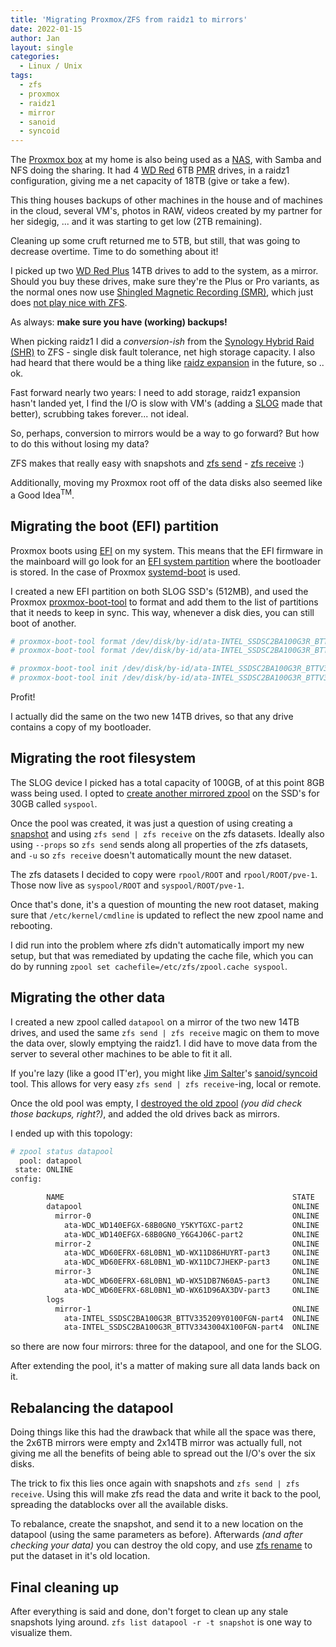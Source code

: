 ```yaml
---
title: 'Migrating Proxmox/ZFS from raidz1 to mirrors'
date: 2022-01-15
author: Jan
layout: single
categories:
  - Linux / Unix
tags:
  - zfs
  - proxmox
  - raidz1
  - mirror
  - sanoid
  - syncoid
---
```


The [Proxmox box](/2020/05/07/enter-zfs/) at my home is also being used as a [NAS](https://en.wikipedia.org/wiki/Network-attached_storage), with Samba and NFS doing the sharing. It had 4 [WD Red](https://shop.westerndigital.com/en-ie/products/internal-drives/wd-red-sata-hdd) 6TB [PMR](https://en.wikipedia.org/wiki/Perpendicular_recording) drives, in a raidz1 configuration, giving me a net capacity of 18TB (give or take a few).

This thing houses backups of other machines in the house and of machines in the cloud, several VM's, photos in RAW, videos created by my partner for her sidegig, ... and it was starting to get low (2TB remaining).

Cleaning up some cruft returned me to 5TB, but still, that was going to decrease overtime. Time to do something about it!

I picked up two [WD Red Plus](https://www.westerndigital.com/en-ie/products/internal-drives/wd-red-plus-sata-3-5-hdd#WD140EFGX) 14TB drives to add to the system, as a mirror. Should you buy these drives, make sure they're the Plus or Pro variants, as the normal ones now use [Shingled Magnetic Recording (SMR)](https://en.wikipedia.org/wiki/Shingled_magnetic_recording), which just does [not play nice with ZFS](https://arstechnica.com/gadgets/2020/06/western-digitals-smr-disks-arent-great-but-theyre-not-garbage/).

As always: **make sure you have (working) backups!**

When picking raidz1 I did a *conversion-ish* from the [Synology Hybrid Raid (SHR)](https://kb.synology.com/en-uk/DSM/tutorial/What_is_Synology_Hybrid_RAID_SHR) to ZFS - single disk fault tolerance, net high storage capacity. I also had heard that there would be a thing like [raidz expansion](https://arstechnica.com/gadgets/2021/06/raidz-expansion-code-lands-in-openzfs-master/) in the future, so .. ok.

Fast forward nearly two years: I need to add storage, raidz1 expansion hasn't landed yet, I find the I/O is slow with VM's (adding a [SLOG](/2021/11/15/adding-slog-zfs/) made that better), scrubbing takes forever... not ideal. 

So, perhaps, conversion to mirrors would be a way to go forward? But how to do this without losing my data? 

ZFS makes that really easy with snapshots and [zfs send](https://openzfs.github.io/openzfs-docs/man/8/zfs-send.8.html) - [zfs receive](https://openzfs.github.io/openzfs-docs/man/8/zfs-receive.8.html) :)

Additionally, moving my Proxmox root off of the data disks also seemed like a Good Idea<sup>TM</sup>.

## Migrating the boot (EFI) partition
Proxmox boots using [EFI](https://en.wikipedia.org/wiki/Unified_Extensible_Firmware_Interface) on my system. This means that the EFI firmware in the mainboard will go look for an [EFI system partition](https://en.wikipedia.org/wiki/EFI_system_partition) where the bootloader is stored. In the case of Proxmox [systemd-boot](https://www.freedesktop.org/wiki/Software/systemd/systemd-boot/) is used.

I created a new EFI partition on both SLOG SSD's (512MB), and used the Proxmox [proxmox-boot-tool](https://pve.proxmox.com/wiki/Host_Bootloader#sysboot_proxmox_boot_tool) to format and add them to the list of partitions that it needs to keep in sync. This way, whenever a disk dies, you can still boot of another.

```bash
# proxmox-boot-tool format /dev/disk/by-id/ata-INTEL_SSDSC2BA100G3R_BTTV3343004X100FGN-part2
# proxmox-boot-tool format /dev/disk/by-id/ata-INTEL_SSDSC2BA100G3R_BTTV335209Y0100FGN-part2

# proxmox-boot-tool init /dev/disk/by-id/ata-INTEL_SSDSC2BA100G3R_BTTV3343004X100FGN-part2
# proxmox-boot-tool init /dev/disk/by-id/ata-INTEL_SSDSC2BA100G3R_BTTV335209Y0100FGN-part2

```
Profit!

I actually did the same on the two new 14TB drives, so that any drive contains a copy of my bootloader.

## Migrating the root filesystem
The SLOG device I picked has a total capacity of 100GB, of at this point 8GB wass being used. I opted to [create another mirrored zpool](https://openzfs.github.io/openzfs-docs/man/8/zpool-create.8.htm) on the SSD's for 30GB called `syspool`.


Once the pool was created, it was just a question of using creating a [snapshot](https://openzfs.github.io/openzfs-docs/man/8/zfs-snapshot.8.htm) and using `zfs send | zfs receive` on the zfs datasets. Ideally also using `--props` so `zfs send` sends along all properties of the zfs datasets, and `-u` so `zfs receive` doesn't automatically mount the new dataset.

The zfs datasets I decided to copy were `rpool/ROOT` and `rpool/ROOT/pve-1`. Those now live as `syspool/ROOT` and `syspool/ROOT/pve-1`.

Once that's done, it's a question of mounting the new root dataset, making sure that `/etc/kernel/cmdline` is updated to reflect the new zpool name and rebooting.

I did run into the problem where zfs didn't automatically import my new setup, but that was remediated by updating the cache file, which you can do by running `zpool set cachefile=/etc/zfs/zpool.cache syspool`.

## Migrating the other data
I created a new zpool called `datapool` on a mirror of the two new 14TB drives, and used the same `zfs send | zfs receive` magic on them to move the data over, slowly emptying the raidz1. I did have to move data from the server to several other machines to be able to fit it all.

If you're lazy (like a good IT'er), you might like [Jim Salter](https://jrs-s.net/)'s [sanoid/syncoid](https://github.com/jimsalterjrs/sanoid) tool. This allows for very easy `zfs send | zfs receive`-ing, local or remote.

Once the old pool was empty, I [destroyed the old zpool](https://openzfs.github.io/openzfs-docs/man/8/zpool-destroy.8.htm) *(you did check those backups, right?)*, and added the old drives back as mirrors.

I ended up with this topology:

```sh
# zpool status datapool
  pool: datapool
 state: ONLINE
config:

        NAME                                                   STATE     READ WRITE CKSUM
        datapool                                               ONLINE       0     0     0
          mirror-0                                             ONLINE       0     0     0
            ata-WDC_WD140EFGX-68B0GN0_Y5KYTGXC-part2           ONLINE       0     0     0
            ata-WDC_WD140EFGX-68B0GN0_Y6G4J06C-part2           ONLINE       0     0     0
          mirror-2                                             ONLINE       0     0     0
            ata-WDC_WD60EFRX-68L0BN1_WD-WX11D86HUYRT-part3     ONLINE       0     0     0
            ata-WDC_WD60EFRX-68L0BN1_WD-WX11DC7JHEKP-part3     ONLINE       0     0     0
          mirror-3                                             ONLINE       0     0     0
            ata-WDC_WD60EFRX-68L0BN1_WD-WX51DB7N60A5-part3     ONLINE       0     0     0
            ata-WDC_WD60EFRX-68L0BN1_WD-WX61D96AX3DV-part3     ONLINE       0     0     0
        logs
          mirror-1                                             ONLINE       0     0     0
            ata-INTEL_SSDSC2BA100G3R_BTTV335209Y0100FGN-part4  ONLINE       0     0     0
            ata-INTEL_SSDSC2BA100G3R_BTTV3343004X100FGN-part4  ONLINE       0     0     0
```

so there are now four mirrors: three for the datapool, and one for the SLOG. 

After extending the pool, it's a matter of making sure all data lands back on it.

## Rebalancing the datapool

Doing things like this had the drawback that while all the space was there, the 2x6TB mirrors were empty and 2x14TB mirror was actually full, not giving me all the benefits of being able to spread out the I/O's over the six disks. 

The trick to fix this lies once again with snapshots and `zfs send | zfs receive`. Using this will make zfs read the data and write it back to the pool, spreading the datablocks over all the available disks. 

To rebalance, create the snapshot, and send it to a new location on the datapool (using the same parameters as before). Afterwards *(and after checking your data)* you can destroy the old copy, and use [zfs rename](https://openzfs.github.io/openzfs-docs/man/8/zfs-rename.8.htm) to put the dataset in it's old location.


## Final cleaning up

After everything is said and done, don't forget to clean up any stale snapshots lying around. `zfs list datapool -r -t snapshot` is one way to visualize them.